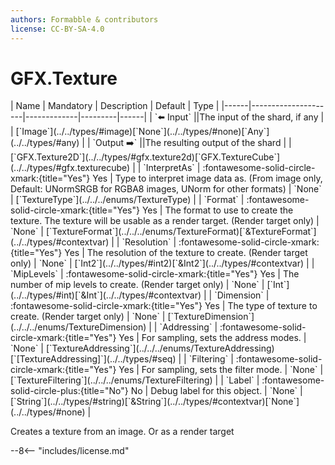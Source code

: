 ```yaml
---
authors: Formabble & contributors
license: CC-BY-SA-4.0
---
```



# GFX.Texture

<div class="sh-parameters" markdown="1">
| Name | Mandatory | Description | Default | Type |
|------|---------------------|-------------|---------|------|
| `⬅️ Input` ||The input of the shard, if any | | [`Image`](../../types/#image)[`None`](../../types/#none)[`Any`](../../types/#any) |
| `Output ➡️` ||The resulting output of the shard | | [`GFX.Texture2D`](../../types/#gfx.texture2d)[`GFX.TextureCube`](../../types/#gfx.texturecube) |
| `InterpretAs` | :fontawesome-solid-circle-xmark:{title="Yes"} Yes  | Type to interpret image data as. (From image only, Default: UNormSRGB for RGBA8 images, UNorm for other formats) | `None` | [`TextureType`](../../../enums/TextureType) |
| `Format` | :fontawesome-solid-circle-xmark:{title="Yes"} Yes  | The format to use to create the texture. The texture will be usable as a render target. (Render target only) | `None` | [`TextureFormat`](../../../enums/TextureFormat)[`&TextureFormat`](../../types/#contextvar) |
| `Resolution` | :fontawesome-solid-circle-xmark:{title="Yes"} Yes  | The resolution of the texture to create. (Render target only) | `None` | [`Int2`](../../types/#int2)[`&Int2`](../../types/#contextvar) |
| `MipLevels` | :fontawesome-solid-circle-xmark:{title="Yes"} Yes  | The number of mip levels to create. (Render target only) | `None` | [`Int`](../../types/#int)[`&Int`](../../types/#contextvar) |
| `Dimension` | :fontawesome-solid-circle-xmark:{title="Yes"} Yes  | The type of texture to create. (Render target only) | `None` | [`TextureDimension`](../../../enums/TextureDimension) |
| `Addressing` | :fontawesome-solid-circle-xmark:{title="Yes"} Yes  | For sampling, sets the address modes. | `None` | [`TextureAddressing`](../../../enums/TextureAddressing)[`[TextureAddressing]`](../../types/#seq) |
| `Filtering` | :fontawesome-solid-circle-xmark:{title="Yes"} Yes  | For sampling, sets the filter mode. | `None` | [`TextureFiltering`](../../../enums/TextureFiltering) |
| `Label` | :fontawesome-solid-circle-plus:{title="No"} No  | Debug label for this object. | `None` | [`String`](../../types/#string)[`&String`](../../types/#contextvar)[`None`](../../types/#none) |

</div>

Creates a texture from an image. Or as a render target

--8<-- "includes/license.md"

